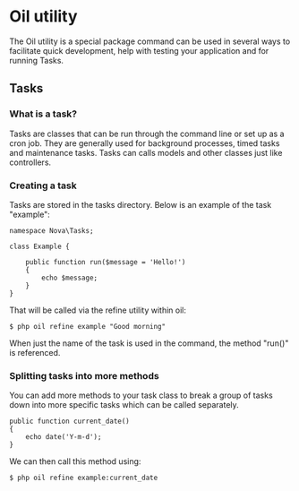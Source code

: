 # Oil utility

The Oil utility is a special package command can be used in several ways to facilitate quick development, help with testing your application and for running Tasks.

## Tasks

### What is a task?

Tasks are classes that can be run through the command line or set up as a cron job. They are generally used for background processes, timed tasks and maintenance tasks. Tasks can calls models and other classes just like controllers.

### Creating a task

Tasks are stored in the tasks directory. Below is an example of the task "example":

```
namespace Nova\Tasks;

class Example {

    public function run($message = 'Hello!')
    {
        echo $message;
    }
}
```

That will be called via the refine utility within oil:

```
$ php oil refine example "Good morning"
```

When just the name of the task is used in the command, the method "run()" is referenced.

### Splitting tasks into more methods

You can add more methods to your task class to break a group of tasks down into more specific tasks which can be called separately.

```
public function current_date()
{
    echo date('Y-m-d');
}
```

We can then call this method using:

```
$ php oil refine example:current_date
```